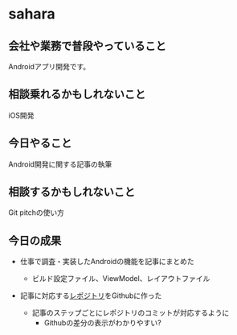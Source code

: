 # sahara

## 会社や業務で普段やっていること

Androidアプリ開発です。

## 相談乗れるかもしれないこと

iOS開発

## 今日やること

Android開発に関する記事の執筆

## 相談するかもしれないこと

Git pitchの使い方

## 今日の成果

- 仕事で調査・実装したAndroidの機能を記事にまとめた
    - ビルド設定ファイル、ViewModel、レイアウトファイル
        
- 記事に対応する[レポジトリ](https://github.com/sahara-ooga/android-data-binding-sample)をGithubに作った
    - 記事のステップごとにレポジトリのコミットが対応するように
        - Githubの差分の表示がわかりやすい?
